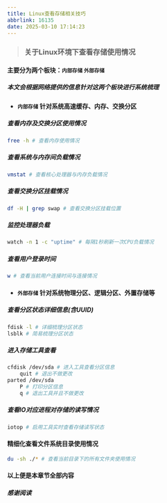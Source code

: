 ```yaml
---
title: Linux查看存储相关技巧
abbrlink: 16135
date: 2025-03-10 17:14:23
---
```



> ### 关于Linux环境下查看存储使用情况
#### 主要分为两个板块：` 内部存储 ` ` 外部存储 `
##### 本文会根据网络提供的信息针对这两个板块进行系统梳理

- #### ` 内部存储 ` 针对系统高速缓存、内存、交换分区
##### 查看内存及交换分区使用情况
``` bash
free -h # 查看内存使用情况
```

##### 查看系统与内存间负载情况
``` bash
vmstat # 查看核心处理器与内存负载情况
```

##### 查看交换分区挂载情况
``` bash
df -H | grep swap # 查看交换分区挂载位置
``` 

##### 监控处理器负载
``` bash
watch -n 1 -c "uptime" # 每隔1秒刷新一次CPU负载情况
```

##### 查看用户登录时间
``` bash
w # 查看当前用户连接时间与连接情况
```

- #### ` 外部存储 ` 针对系统物理分区、逻辑分区、外置存储等

##### 查看分区状态详细信息(含UUID)
``` bash
fdisk -l # 详细梳理分区状态
lsblk # 简易梳理分区状态
```

##### 进入存储工具查看
``` bash
cfdisk /dev/sda # 进入工具查看分区信息
    quit # 退出不做更改
parted /dev/sda
    P # 打印分区信息
    q # 退出工具并且不做更改
``` 

##### 查看IO对应进程对存储的读写情况
``` bash
iotop # 启用工具实时查看存储读写状态
```

#### 精细化查看文件系统目录使用情况
``` bash
du -sh ./* # 查看当前目录下的所有文件夹使用情况
```

#### 以上便是本章节全部内容
##### 感谢阅读
